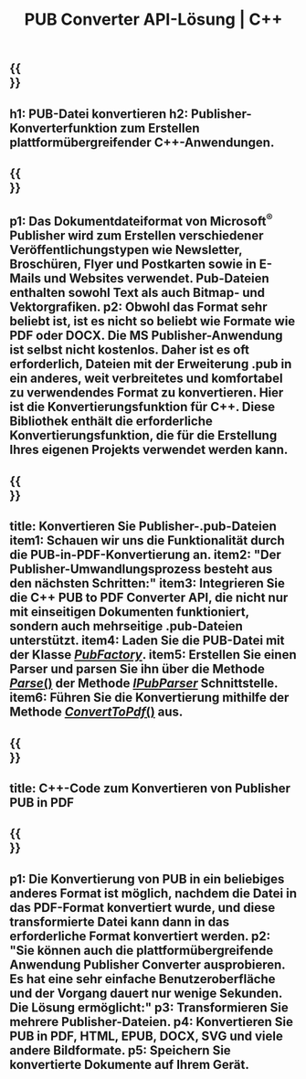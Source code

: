 ﻿---
translation: true
template: /_templates/conversion.md
title: PUB Converter API-Lösung | C++
url: /cpp/conversion/
description: Konvertieren Sie Microsoft Publisher-Dateien programmgesteuert über die C++-Bibliothek. Einfache API-Lösung zum Erstellen Ihres PUB-Konverter-C++-Projekts.
metakeywords: Pub-CPP-Konverter, Pub-Datei cpp konvertieren
family: pub
platformtag: cpp
feature: conversion
---

{{<section banner>}}
---
h1: PUB-Datei konvertieren
h2: Publisher-Konverterfunktion zum Erstellen plattformübergreifender C++-Anwendungen.
---

{{<section overview>}}
---
p1: Das Dokumentdateiformat von Microsoft<sup>®</sup> Publisher wird zum Erstellen verschiedener Veröffentlichungstypen wie Newsletter, Broschüren, Flyer und Postkarten sowie in E-Mails und Websites verwendet. Pub-Dateien enthalten sowohl Text als auch Bitmap- und Vektorgrafiken.
p2: Obwohl das Format sehr beliebt ist, ist es nicht so beliebt wie Formate wie PDF oder DOCX. Die MS Publisher-Anwendung ist selbst nicht kostenlos. Daher ist es oft erforderlich, Dateien mit der Erweiterung .pub in ein anderes, weit verbreitetes und komfortabel zu verwendendes Format zu konvertieren. Hier ist die Konvertierungsfunktion für C++. Diese Bibliothek enthält die erforderliche Konvertierungsfunktion, die für die Erstellung Ihres eigenen Projekts verwendet werden kann.
---

{{<section feature1>}}
---
title: Konvertieren Sie Publisher-.pub-Dateien
item1: Schauen wir uns die Funktionalität durch die PUB-in-PDF-Konvertierung an.
item2: "Der Publisher-Umwandlungsprozess besteht aus den nächsten Schritten:"
item3: Integrieren Sie die C++ PUB to PDF Converter API, die nicht nur mit einseitigen Dokumenten funktioniert, sondern auch mehrseitige .pub-Dateien unterstützt.
item4: Laden Sie die PUB-Datei mit der Klasse [*PubFactory*](https://reference.aspose.com/pub/cpp/class/aspose.pub.pub_factory).
item5: Erstellen Sie einen Parser und parsen Sie ihn über die Methode [*Parse*()](https://reference.aspose.com/pub/cpp/class/aspose.pub.i_pub_parser#ae9fc7043f382a5b4a7b694f0fe477915) der Methode [*IPubParser*](https://reference.aspose.com/pub/cpp/class/aspose.pub.i_pub_parser) Schnittstelle.
item6: Führen Sie die Konvertierung mithilfe der Methode [*ConvertToPdf*()](https://reference.aspose.com/pub/cpp/class/aspose.pub.i_pdf_converter) aus.
---

{{<section codeexample>}}
---
title: C++-Code zum Konvertieren von Publisher PUB in PDF
---

{{<section summary>}}
---
p1: Die Konvertierung von PUB in ein beliebiges anderes Format ist möglich, nachdem die Datei in das PDF-Format konvertiert wurde, und diese transformierte Datei kann dann in das erforderliche Format konvertiert werden.
p2: "Sie können auch die plattformübergreifende Anwendung Publisher Converter ausprobieren. Es hat eine sehr einfache Benutzeroberfläche und der Vorgang dauert nur wenige Sekunden. Die Lösung ermöglicht:"
p3: Transformieren Sie mehrere Publisher-Dateien.
p4: Konvertieren Sie PUB in PDF, HTML, EPUB, DOCX, SVG und viele andere Bildformate.
p5: Speichern Sie konvertierte Dokumente auf Ihrem Gerät.
---
